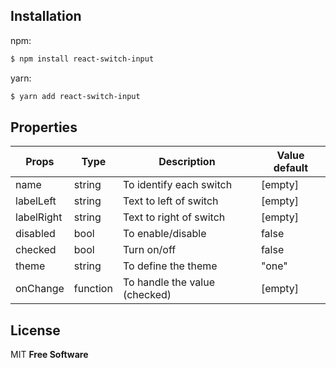 ## Installation
npm:
```sh
$ npm install react-switch-input
```
yarn:
```sh
$ yarn add react-switch-input
```

## Properties
| Props | Type | Description | Value default |
| ------ | ------ | ------ | ------ |
| name | string | To identify each switch | [empty] |
| labelLeft | string | Text to left of switch | [empty] |
| labelRight | string | Text to right of switch | [empty] |
| disabled | bool | To enable/disable | false |
| checked | bool | Turn on/off | false |
| theme | string | To define the theme | "one" |
| onChange | function | To handle the value (checked) | [empty] |

License
----
MIT
**Free Software**

